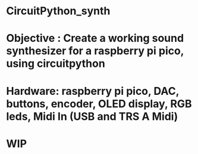# CircuitPython_synth

# Objective : Create a working sound synthesizer for a raspberry pi pico, using circuitpython

# Hardware: raspberry pi pico, DAC, buttons, encoder, OLED display, RGB leds, Midi In (USB and TRS A Midi)

# WIP
